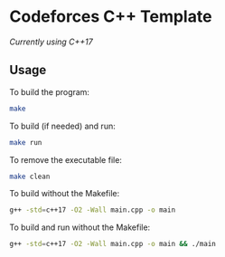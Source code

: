 # Codeforces C++ Template

_Currently using C++17_

## Usage

To build the program:

```sh
make
```

To build (if needed) and run:

```sh
make run
```

To remove the executable file:

```sh
make clean
```


To build without the Makefile:

```sh
g++ -std=c++17 -O2 -Wall main.cpp -o main
```

To build and run without the Makefile:

```sh
g++ -std=c++17 -O2 -Wall main.cpp -o main && ./main
```
